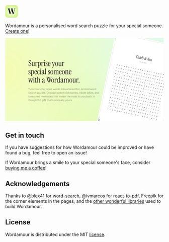 <img
   src="./public/icon.svg"
   alt="Wordamour logo"
   height="40px"
   width="40px"
/>

Wordamour is a personalised word search puzzle for your special someone. [Create one](https://wordamour.com)!

<img
   src="./public/meta.png"
   alt="Wordamour meta image"
/>

## Get in touch

If you have suggestions for how Wordamour could be improved or have found a bug, feel free to open an issue!

If Wordamour brings a smile to your special someone's face, consider [buying me a coffee](https://buymeacoffee.com/anandbaburajan)!

## Acknowledgements

Thanks to @blex41 for [word-search](https://github.com/blex41/word-search), @ivmarcos for [react-to-pdf](https://github.com/ivmarcos/react-to-pdf), Freepik for the corner elements in the pages, and the [other wonderful libraries](https://github.com/anandbaburajan/wordamour/blob/main/package.json) used to build Wordamour.

## License

Wordamour is distributed under the MIT [license](https://github.com/anandbaburajan/wordamour/blob/main/LICENSE).
